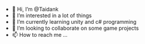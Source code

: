 - 👋 Hi, I’m @Taidank
- 👀 I’m interested in a lot of things
- 🌱 I’m currently learning unity and c# programming 
- 💞️ I’m looking to collaborate on some game projects
- 📫 How to reach me ...

<!---
Taidank/Taidank is a ✨ special ✨ repository because its `README.md` (this file) appears on your GitHub profile.
You can click the Preview link to take a look at your changes.
--->
